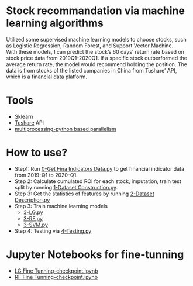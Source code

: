 # Stock recommandation via machine learning algorithms
Utilized some supervised machine learning models to choose stocks, such as Logistic Regression, Random Forest, and Support Vector Machine.  
With these models, I can predict the stock’s 60 days’ return rate based on stock price data from 2019Q1-2020Q1. If a specific stock outperformed the average return rate, the model would recommend holding the position. The data is from stocks of the listed companies in China from Tushare’ API, which is a financial data platform.
# Tools
- Sklearn
- [Tushare](https://tushare.pro/) API
- [multiprocessing-python based parallelism](https://docs.python.org/3/library/multiprocessing.html)
# How to use?
- Step1: Run [0-Get Fina Indicators Data.py](https://github.com/WideSu/Stock-recommandation-via-machine-learning-algorithms/blob/main/0-Get%20Fina%20Indicators%20Data.py) to get financial indicator data from 2019-Q1 to 2020-Q1.
- Step 2: Calculate cumulated ROI for each stock, imputation, train test split by running [1-Dataset Construction.py](https://github.com/WideSu/Stock-recommandation-via-machine-learning-algorithms/blob/main/1-Dataset%20Construction.py).
- Step 3: Get the statistics of features by running [2-Dataset Description.py](https://github.com/WideSu/Stock-recommandation-via-machine-learning-algorithms/blob/main/2-Dataset%20Description.py)
- Step 3: Train machine learning models
  - [3-LG.py](https://github.com/WideSu/Stock-recommandation-via-machine-learning-algorithms/blob/main/3-LG.py)
  - [3-RF.py](https://github.com/WideSu/Stock-recommandation-via-machine-learning-algorithms/blob/main/3-RF.py)
  - [3-SVM.py](https://github.com/WideSu/Stock-recommandation-via-machine-learning-algorithms/blob/main/3-SVM.py)
- Step 4: Testing via [4-Testing.py](https://github.com/WideSu/Stock-recommandation-via-machine-learning-algorithms/blob/main/4-Testing.py)
# Jupyter Notebooks for fine-tunning
- [LG Fine Tunning-checkpoint.ipynb](https://github.com/WideSu/Stock-recommandation-via-machine-learning-algorithms/blob/main/LG%20Fine%20Tunning-checkpoint.ipynb)
- [RF Fine Tunning-checkpoint.ipynb](https://github.com/WideSu/Stock-recommandation-via-machine-learning-algorithms/blob/main/RF-checkpoint.ipynb)

